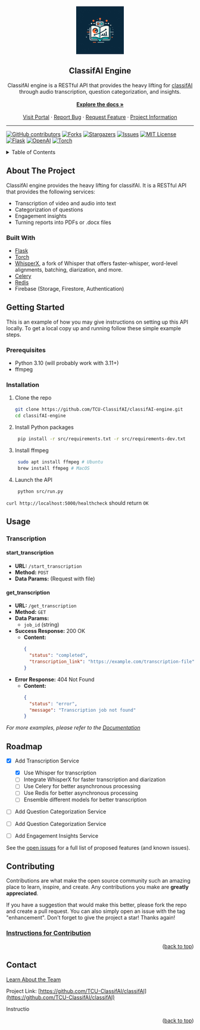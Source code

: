 <!-- MARKDOWN LINKS & IMAGES -->
<!-- https://www.markdownguide.org/basic-syntax/#reference-style-links -->
[contributors-shield]: https://img.shields.io/github/contributors/TCU-ClassifAI/classifAI.svg?style=for-the-badge
[contributors-url]: https://github.com/TCU-ClassifAI/classifAI/graphs/contributors
[forks-shield]: https://img.shields.io/github/forks/TCU-ClassifAI/classifAI.svg?style=for-the-badge
[forks-url]: https://github.com/TCU-ClassifAI/classifAI/network/members
[stars-shield]: https://img.shields.io/github/stars/TCU-ClassifAI/classifAI.svg?style=for-the-badge
[stars-url]: https://github.com/TCU-ClassifAI/classifAI/stargazers
[issues-shield]: https://img.shields.io/github/issues/TCU-ClassifAI/classifAI.svg?style=for-the-badge
[issues-url]: https://github.com/TCU-ClassifAI/classifAI-engine/issues
[license-shield]: https://img.shields.io/github/license/TCU-ClassifAI/classifAI-engine.svg?style=for-the-badge
[license-url]: https://github.com/TCU-ClassifAI/classifAI/blob/master/LICENSE.txt



[Flask-shield]: https://img.shields.io/badge/Flask-000000?style=for-the-badge&logo=flask&logoColor=white
[Flask-url]: https://flask.palletsprojects.com/
[OpenAI-shield]: https://img.shields.io/badge/OpenAI-000000?style=for-the-badge&logo=openai&logoColor=white
[OpenAI-url]: https://openai.com/
[Torch-shield]: https://img.shields.io/badge/PyTorch-EE4C2C?style=for-the-badge&logo=pytorch&logoColor=white
[Torch-url]: https://pytorch.org/


<a name="readme-top"></a>




<br />
<div align="center">
  <a href="https://github.com/TCU-ClassifAI/classifAI-engine">
    <img src="docs/assets/logo.jpg" alt="Logo" width="128" height="128">
  </a>

<h2 align="center">ClassifAI Engine</h2>

  <p align="center">
    ClassifAI engine is a RESTful API that provides the heavy lifting for <a href="https://github.com/TCU-ClassifAI/classifAI">classifAI</a> through audio transcription, question categorization, and insights.<br>
    <br />
    <a href="https://tcu-classifai.github.io/classifAI-engine/"><strong>Explore the docs »</strong></a>
    <br /> 
    <br />
    <a href="https://github.com/TCU-ClassifAI/classifAI">Visit Portal</a>
    ·
    <a href="https://github.com/TCU-ClassifAI/classifAI-engine/issues">Report Bug</a>
    ·
    <a href="https://github.com/TCU-ClassifAI/classifAI-engine/issues">Request Feature</a>
    ·
    <a href="https://github.com/TCU-ClassifAI/classifAI/">Project Information</a>
    
  </p>
</div>

***
[![GitHub contributors][contributors-shield]][contributors-url]
[![Forks][forks-shield]][forks-url]
[![Stargazers][stars-shield]][stars-url]
[![Issues][issues-shield]][issues-url]
[![MIT License][license-shield]][license-url]
[![Flask][Flask-shield]][Flask-url]
[![OpenAI][OpenAI-shield]][OpenAI-url]
[![Torch][Torch-shield]][Torch-url]
    



<!-- TABLE OF CONTENTS -->
<details>
  <summary>Table of Contents</summary>
  <ol>
    <li>
      <a href="#about-the-project">About The Project</a>
      <ul>
        <li><a href="#built-with">Built With</a></li>
      </ul>
    </li>
    <li>
      <a href="#getting-started">Getting Started</a>
      <ul>
        <li><a href="#prerequisites">Prerequisites</a></li>
        <li><a href="#installation">Installation</a></li>
      </ul>
    </li>
    <li><a href="#usage">Usage</a></li>
    <li><a href="#roadmap">Roadmap</a></li>
    <li><a href="#contributing">Contributing</a></li>
    <li><a href="#license">License</a></li>
    <li><a href="#contact">Contact</a></li>
    <li><a href="#acknowledgments">Acknowledgments</a></li>
  </ol>
</details>



<!-- ABOUT THE PROJECT -->
## About The Project

ClassifAI engine provides the heavy lifting for classifAI. It is a RESTful API that provides the following services:

* Transcription of video and audio into text
* Categorization of questions
* Engagement insights
* Turning reports into PDFs or .docx files





### Built With

* [Flask](https://flask.palletsprojects.com/)
* [Torch](https://pytorch.org/)
* [WhisperX](https://github.com/m-bain/whisperX), a fork of Whisper that offers faster-whisper, word-level alignments, batching, diarization, and more.
* [Celery](https://docs.celeryproject.org/en/stable/index.html)
* [Redis](https://redis.io/)
* Firebase (Storage, Firestore, Authentication)
  


<!-- GETTING STARTED -->
## Getting Started

This is an example of how you may give instructions on setting up this API locally.
To get a local copy up and running follow these simple example steps.

### Prerequisites

* Python 3.10 (will probably work with 3.11+)
* ffmpeg


### Installation

1. Clone the repo
   ```sh
   git clone https://github.com/TCU-ClassifAI/classifAI-engine.git
   cd classifAI-engine
   ```
2. Install Python packages
   ```sh
    pip install -r src/requirements.txt -r src/requirements-dev.txt
   ```
3. Install ffmpeg
   ```sh
    sudo apt install ffmpeg # Ubuntu
    brew install ffmpeg # MacOS
   ```
4. Launch the API 
   ```sh
    python src/run.py
   ```


`curl http://localhost:5000/healthcheck` should return `OK`


<!-- USAGE EXAMPLES -->
## Usage

### Transcription

#### start_transcription

* **URL:** `/start_transcription`
* **Method:** `POST`
* **Data Params:** (Request with file)

#### get_transcription

* **URL:** `/get_transcription`
* **Method:** `GET`
* **Data Params:** 
  - `job_id` (string)
* **Success Response:** 200 OK
  - **Content:**
    ```json
    {
      "status": "completed",
      "transcription_link": "https://example.com/transcription-file"
    }
    ```
* **Error Response:** 404 Not Found
  - **Content:**
    ```json
    {
      "status": "error",
      "message": "Transcription job not found"
    }
    ```



<!-- Get request to /get_transcription with job_id should return a status and a link to the transcription file (if relevant) -->

_For more examples, please refer to the [Documentation](https://tcu-classifai.github.io/classifAI-engine/)_




<!-- ROADMAP -->
## Roadmap

- [x] Add Transcription Service
    - [x] Use Whisper for transcription
    - [ ] Integrate WhisperX for faster transcription and diarization
    - [ ] Use Celery for better asynchronous processing
    - [ ] Use Redis for better asynchronous processing
    - [ ] Ensemble different models for better transcription
- [ ] Add Question Categorization Service
- [ ] Add Question Categorization Service
- [ ] Add Engagement Insights Service



See the [open issues](https://github.com/TCU-ClassifAI/classifAI/issues) for a full list of proposed features (and known issues).




<!-- CONTRIBUTING -->
## Contributing

Contributions are what make the open source community such an amazing place to learn, inspire, and create. Any contributions you make are **greatly appreciated**.

If you have a suggestion that would make this better, please fork the repo and create a pull request. You can also simply open an issue with the tag "enhancement".
Don't forget to give the project a star! Thanks again!

### __[Instructions for Contribution](https://tcu-classifai.github.io/classifAI-engine/contribution/contributing/)__

<p align="right">(<a href="#readme-top">back to top</a>)</p>



<!-- CONTACT -->
## Contact

[Learn About the Team](http://riogrande.cs.tcu.edu/2324InstructionalEffectiveness)

Project Link: [https://github.com/TCU-ClassifAI/classifAI](https://github.com/TCU-ClassifAI/classifAI)

Instructio

<!-- ACKNOWLEDGMENTS
## Acknowledgments

* []()
* []()
* []() -->

<p align="right">(<a href="#readme-top">back to top</a>)</p>




